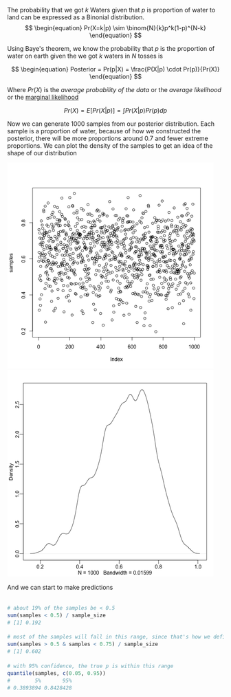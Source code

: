 The probability that we got $k$ Waters given that $p$ is proportion of water to land can be expressed as a Binonial distribution.
$$
\begin{equation}
Pr(X=k|p) \sim \binom{N}{k}p^k(1-p)^{N-k}
\end{equation}
$$

Using Baye's theorem, we know the probability that $p$ is the proportion of water on earth given the we got $k$ waters in $N$ tosses is 

$$
\begin{equation}
Posterior = Pr(p|X) = \frac{P(X|p) \cdot Pr(p)}{Pr(X)}
\end{equation}
$$

Where $Pr(X)$ is the *average probability of the data* or the *average likelihood* or the [marginal likelihood](https://www.sciencedirect.com/topics/computer-science/marginal-likelihood)

$$
\begin{equation}
Pr(X) = E[Pr(X|p)] = \int Pr(X|p) Pr(p)dp
\end{equation}
$$


Now we can generate 1000 samples from our posterior distribution. Each
sample is a proportion of water, because of how we constructed the
posterior, there will be more proportions around 0.7 and fewer extreme
proportions. We can plot the density of the samples to get an idea of the shape of 
our distribution

![samples](./samples.png) 
![sample density](./sample_density.png)

And we can start to make predictions 

```R

# about 19% of the samples be < 0.5
sum(samples < 0.5) / sample_size
# [1] 0.192

# most of the samples will fall in this range, since that's how we defined the posterior distribution
sum(samples > 0.5 & samples < 0.75) / sample_size
# [1] 0.602

# with 95% confidence, the true p is within this range
quantile(samples, c(0.05, 0.95))
#        5%       95% 
# 0.3893894 0.8428428 
```
